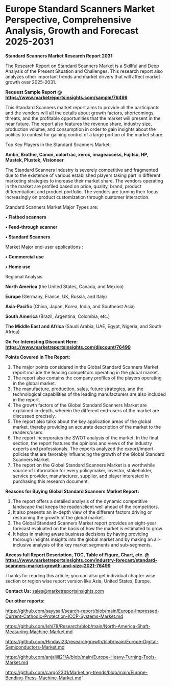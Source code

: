 # Europe Standard Scanners Market Perspective, Comprehensive Analysis, Growth and Forecast 2025-2031

<strong>Standard Scanners Market Research Report 2031</strong>

The Research Report on Standard Scanners Market is a Skillful and Deep Analysis of the Present Situation and Challenges. This research report also analyzes other important trends and market drivers that will affect market growth over 2025-2031.

<strong>Request Sample Report @ <a href=https://www.marketreportsinsights.com/sample/76499>https://www.marketreportsinsights.com/sample/76499</a></strong>

This Standard Scanners market report aims to provide all the participants and the vendors will all the details about growth factors, shortcomings, threats, and the profitable opportunities that the market will present in the near future. The report also features the revenue share, industry size, production volume, and consumption in order to gain insights about the politics to contest for gaining control of a large portion of the market share.

Top Key Players in the Standard Scanners Market:

<strong>Ambir, Brother, Canon, colortrac, xerox, imageaccess, Fujitsu, HP, Mustek, Plustek, Visioneer</strong>

The Standard Scanners Industry is severely competitive and fragmented due to the existence of various established players taking part in different marketing strategies to increase their market share. The vendors operating in the market are profiled based on price, quality, brand, product differentiation, and product portfolio. The vendors are turning their focus increasingly on product customization through customer interaction.

Standard Scanners Market Major Types are:

<strong>• Flatbed scanners

• Feed-through scanner

• Standard Scanners</strong>

Market Major end-user applications :

<strong>• Commercial use

• Home use</strong>

Regional Analysis

</u><strong><b>North America</b></strong> (the United States, Canada, and Mexico)

<strong><b>Europe </b></strong>(Germany, France, UK, Russia, and Italy)

<strong><b>Asia-Pacific</b></strong> (China, Japan, Korea, India, and Southeast Asia)

<strong><b>South America</b></strong> (Brazil, Argentina, Colombia, etc.)

<strong><b>The Middle East and Africa</b></strong> (Saudi Arabia, UAE, Egypt, Nigeria, and South Africa)

<strong>Go For Interesting Discount Here: <a href=https://www.marketreportsinsights.com/discount/76499>https://www.marketreportsinsights.com/discount/76499</a></strong>

<strong>Points Covered in The Report:</strong>
<ol>
  <li>The major points considered in the Global Standard Scanners Market report include the leading competitors operating in the global market.</li>
  <li>The report also contains the company profiles of the players operating in the global market.</li>
  <li>The manufacture, production, sales, future strategies, and the technological capabilities of the leading manufacturers are also included in the report.</li>
  <li>The growth factors of the Global Standard Scanners Market are explained in-depth, wherein the different end-users of the market are discussed precisely.</li>
  <li>The report also talks about the key application areas of the global market, thereby providing an accurate description of the market to the readers/users.</li>
  <li>The report incorporates the SWOT analysis of the market. In the final section, the report features the opinions and views of the industry experts and professionals. The experts analyzed the export/import policies that are favorably influencing the growth of the Global Standard Scanners Market.</li>
  <li>The report on the Global Standard Scanners Market is a worthwhile source of information for every policymaker, investor, stakeholder, service provider, manufacturer, supplier, and player interested in purchasing this research document.</li>
</ol>
<strong>Reasons for Buying Global Standard Scanners Market Report:</strong>

<ol>
  <li>The report offers a detailed analysis of the dynamic competitive landscape that keeps the reader/client well ahead of the competitors.</li>
  <li>It also presents an in-depth view of the different factors driving or restraining the growth of the global market.</li>
  <li>The Global Standard Scanners Market report provides an eight-year forecast evaluated on the basis of how the market is estimated to grow.</li>
  <li>It helps in making aware business decisions by having providing thorough insights insights into the global market and by making an all-inclusive analysis of the key market segments and sub-segments.</li>
</ol>
<strong>Access full Report Description, TOC, Table of Figure, Chart, etc. @ <a href=https://www.marketreportsinsights.com/industry-forecast/standard-scanners-market-growth-and-size-2021-76499>https://www.marketreportsinsights.com/industry-forecast/standard-scanners-market-growth-and-size-2021-76499</a></strong>


Thanks for reading this article; you can also get individual chapter wise section or region wise report version like Asia, United States, Europe.

<strong>Contact Us:</strong>
sales@marketreportsinsights.com

<strong>Our other reports:</strong>

<a href=https://github.com/sayysaif/search-report/blob/main/Europe-Impressed-Current-Cathodic-Protection-ICCP-Systems-Market.md>https://github.com/sayysaif/search-report/blob/main/Europe-Impressed-Current-Cathodic-Protection-ICCP-Systems-Market.md</a>

<a href=https://github.com/Ishi78/Research/blob/main/North-America-Shaft-Measuring-Machine-Market.md>https://github.com/Ishi78/Research/blob/main/North-America-Shaft-Measuring-Machine-Market.md</a>

<a href=https://github.com/Hindavi23/researchgrowth/blob/main/Europe-Digital-Semiconductors-Market.md>https://github.com/Hindavi23/researchgrowth/blob/main/Europe-Digital-Semiconductors-Market.md</a>

<a href=https://github.com/anjaliiii21/A/blob/main/Europe-Heavy-Turning-Tools-Market.md>https://github.com/anjaliiii21/A/blob/main/Europe-Heavy-Turning-Tools-Market.md</a>

<a href=https://github.com/cargo2301/Marketing-trends/blob/main/Europe-Bending-Press-Machine-Market.md>https://github.com/cargo2301/Marketing-trends/blob/main/Europe-Bending-Press-Machine-Market.md</a>"
